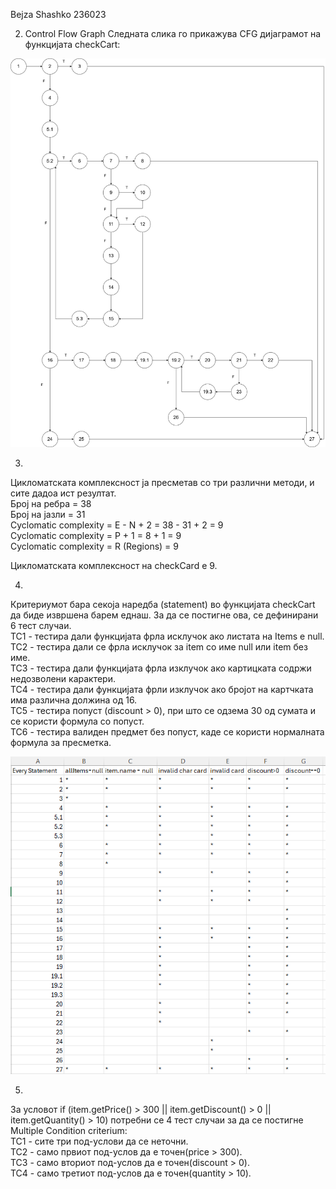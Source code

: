 Bejza Shashko 236023

2. Control Flow Graph
Следната слика го прикажува CFG дијаграмот на функцијата checkCart:

![CFG](CFG_LAB2.png)

3.
Цикломатската комплексност ја пресметав со три различни методи, и сите дадоа ист резултат.  
Број на ребра = 38  
Број на јазли = 31  
Cyclomatic complexity = E - N + 2 = 38 - 31 + 2 = 9   
Cyclomatic complexity = P + 1 = 8 + 1 = 9  
Cyclomatic complexity = R (Regions) = 9  

Цикломатската комплексност на checkCard е 9.  


4.
Критериумот бара секоја наредба (statement) во функцијата checkCart да биде извршена барем еднаш. За да се постигне ова, се дефинирани 6 тест случаи.  
TC1 - тестира дали функцијата фрла исклучок ако листата на Items е null.  
TC2 - тестира дали се фрла исклучок за item со име null или item без име.  
TC3 - тестира дали функцијата фрла изклучок ако картицката содржи недозволени карактери.  
TC4 - тестира дали функцијата фрли изклучок ако бројот на картчката има различна должина од 16.  
TC5 - тестира попуст (discount > 0), при што се одзема 30 од сумата и се користи формула со попуст.  
TC6 - тестира валиден предмет без попуст, каде се користи нормалната формула за пресметка.  

![Every Statement criterium](EveryStatement_LAB2.png)

5.
За условот if (item.getPrice() > 300 || item.getDiscount() > 0 || item.getQuantity() > 10) потребни се 4 тест случаи за да се постигне Multiple Condition criterium:  
TC1 - сите три под-услови да се неточни.  
TC2 - само првиот под-услов да е точен(price > 300).  
TC3 - само вториот под-услов да е точен(discount > 0).  
TC4 - само третиот под-услов да е точен(quantity > 10).  
